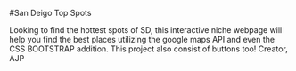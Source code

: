 #San Deigo Top Spots

Looking to find the hottest spots of SD, this interactive niche webpage will help you find the best places utilizing the google maps API and even
the CSS BOOTSTRAP addition. This project also consist of buttons too!
Creator, 
AJP